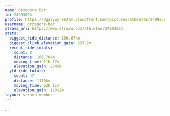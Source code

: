 ```yaml
---
name: Grzegorz Ber
id: 24993593
profile: https://dgalywyr863hv.cloudfront.net/pictures/athletes/24993593/7453165/11/large.jpg
username: grzegorz-ber
strava_url: https://www.strava.com/athletes/24993593
stats:
  biggest_ride_distance: 106.87km
  biggest_climb_elevation_gain: 637.2m
  recent_ride_totals:
    count: 8
    distance: 166.78km
    moving_time: 11h 17m
    elevation_gain: 2545m
  ytd_ride_totals:
    count: 47
    distance: 1170km
    moving_time: 62h 11m
    elevation_gain: 11012m
layout: strava_member
--- 
```

...

